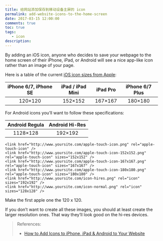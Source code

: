```yaml
---
title: 给网站添加保存到移动设备主屏的 icon
permalink: add-website-icons-to-the-home-screen
date: 2017-03-15 12:00:00
comments: true
toc: true
tags:
   - icon
description:
---
```


By adding an iOS icon, anyone who decides to save your webpage to the home screen of their iPhone, iPad, or Android will see a nice app-like icon rather than an image of your page.

Here is a table of the current [iOS icon sizes from Apple](https://developer.apple.com/ios/human-interface-guidelines/graphics/app-icon/):

| iPhone 6/7, iPhone SE | iPad / iPad Mini | iPad Pro | iPhone 6/7 Plus |
| :-------------------: | :--------------: | :------: | :-------------: |
|        120×120        |     152×152      | 167×167  |     180×180     |

For Android icons you’ll want to follow these specifications:

| Android Regula | Android Hi-Res |
| :------------: | :------------: |
|    1128×128    |    192×192     |

<!-- more -->

```
<link href="http://www.yoursite.com/apple-touch-icon.png" rel="apple-touch-icon" />
<link href="http://www.yoursite.com/apple-touch-icon-152x152.png" rel="apple-touch-icon" sizes="152x152" />
<link href="http://www.yoursite.com/apple-touch-icon-167x167.png" rel="apple-touch-icon" sizes="167x167" />
<link href="http://www.yoursite.com/apple-touch-icon-180x180.png" rel="apple-touch-icon" sizes="180x180" />
<link href="http://www.yoursite.com/icon-hires.png" rel="icon" sizes="192x192" />
<link href="http://www.yoursite.com/icon-normal.png" rel="icon" sizes="128x128" />
```

Make the first apple one the 120 x 120.

If you don’t want to create all these images, you should at least create the larger resolution ones. That way they’ll look good on the hi-res devices.

> References:
>
> - [How to Add Icons to iPhone, iPad &amp; Android to Your Website](http://www.kylejlarson.com/blog/adding-an-icon-for-iphone-ipad-android-to-your-website/)
